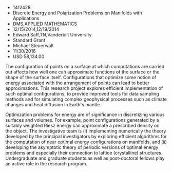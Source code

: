 
* 1412428
* Discrete Energy and Polarization Problems on Manifolds with Applications
* DMS,APPLIED MATHEMATICS
* 12/15/2014,12/19/2014
* Edward Saff,TN,Vanderbilt University
* Standard Grant
* Michael Steuerwalt
* 11/30/2016
* USD 58,134.00

The configuration of points on a surface at which computations are carried out
affects how well one can approximate functions of the surface or the shape of
the surface itself. Configurations that optimize some notion of energy
associated with the arrangement of points can lead to better approximations.
This research project explores efficient implementation of such optimal
configurations, to provide improved tools for data sampling methods and for
simulating complex geophysical processes such as climate changes and heat
diffusion in Earth's mantle.

Optimization problems for energy are of significance in discretizing various
surfaces and volumes. For example, point configurations generated by a suitably
weighted Riesz energy can approximate a prescribed density on the object. The
investigative team is (i) implementing numerically the theory developed by the
principal investigators by exploring efficient algorithms for the computation of
near optimal energy configurations on manifolds, and (ii) developing the
asymptotic theory of periodic versions of optimal energy problems and especially
their connection to lattice (crystalline) structures. Undergraduate and graduate
students as well as post-doctoral fellows play an active role in the research
program.
